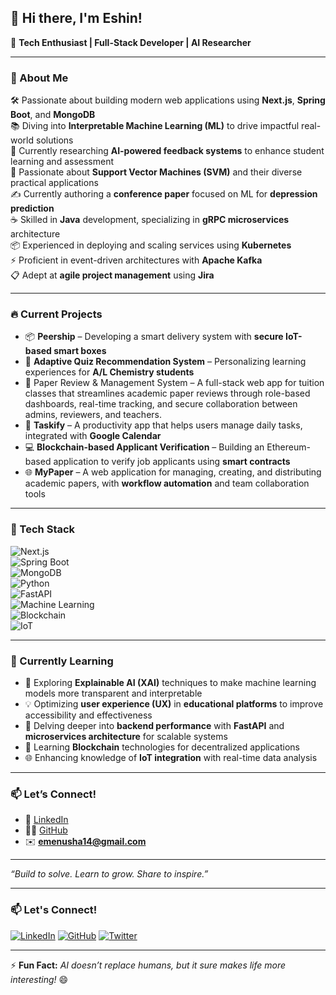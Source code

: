 ## 👋 Hi there, I'm **Eshin**!

🚀 **Tech Enthusiast | Full-Stack Developer | AI Researcher**  

---

### 🌟 About Me  
🛠️ Passionate about building modern web applications using **Next.js**, **Spring Boot**, and **MongoDB**  
📚 Diving into **Interpretable Machine Learning (ML)** to drive impactful real-world solutions  
🔬 Currently researching **AI-powered feedback systems** to enhance student learning and assessment  
🤖 Passionate about **Support Vector Machines (SVM)** and their diverse practical applications  
✍️ Currently authoring a **conference paper** focused on ML for **depression prediction**  
☕ Skilled in **Java** development, specializing in **gRPC microservices** architecture  
📦 Experienced in deploying and scaling services using **Kubernetes**  
⚡ Proficient in event-driven architectures with **Apache Kafka**  
📋 Adept at **agile project management** using **Jira**  

---

### 🔥 Current Projects

- 📦 **Peership** – Developing a smart delivery system with **secure IoT-based smart boxes**  
- 🎯 **Adaptive Quiz Recommendation System** – Personalizing learning experiences for **A/L Chemistry students**  
- 📜 Paper Review & Management System – A full-stack web app for tuition classes that streamlines academic paper reviews through role-based dashboards, real-time tracking, and secure collaboration between admins, reviewers, and teachers.
- 📱 **Taskify** – A productivity app that helps users manage daily tasks, integrated with **Google Calendar**  
- 💻 **Blockchain-based Applicant Verification** – Building an Ethereum-based application to verify job applicants using **smart contracts**    
- 🌐 **MyPaper** – A web application for managing, creating, and distributing academic papers, with **workflow automation** and team collaboration tools  

---

### 🧰 Tech Stack

![Next.js](https://img.shields.io/badge/Next.js-000?style=for-the-badge&logo=next.js&logoColor=white)  
![Spring Boot](https://img.shields.io/badge/Spring_Boot-6DB33F?style=for-the-badge&logo=spring-boot&logoColor=white)  
![MongoDB](https://img.shields.io/badge/MongoDB-47A248?style=for-the-badge&logo=mongodb&logoColor=white)  
![Python](https://img.shields.io/badge/Python-3776AB?style=for-the-badge&logo=python&logoColor=white)  
![FastAPI](https://img.shields.io/badge/FastAPI-009688?style=for-the-badge&logo=fastapi&logoColor=white)  
![Machine Learning](https://img.shields.io/badge/Machine_Learning-FF6F00?style=for-the-badge&logo=OpenAI&logoColor=white)  
![Blockchain](https://img.shields.io/badge/Blockchain-3C3C3C?style=for-the-badge&logo=ethereum&logoColor=white)  
![IoT](https://img.shields.io/badge/IoT-009C8C?style=for-the-badge&logo=raspberry-pi&logoColor=white)  

---

### 🌱 Currently Learning

- 🧠 Exploring **Explainable AI (XAI)** techniques to make machine learning models more transparent and interpretable  
- 💡 Optimizing **user experience (UX)** in **educational platforms** to improve accessibility and effectiveness  
- 🔗 Delving deeper into **backend performance** with **FastAPI** and **microservices architecture** for scalable systems  
- 🔐 Learning **Blockchain** technologies for decentralized applications  
- 🌐 Enhancing knowledge of **IoT integration** with real-time data analysis

---

### 📫 Let’s Connect!

- 💼 [LinkedIn]([(https://www.linkedin.com/in/eshinmenusha22/)](https://www.linkedin.com/in/eshinmenusha22/))  
- 🧑‍💻 [GitHub](https://github.com/Eshin22)  
- ✉️ **emenusha14@gmail.com**  

---

_“Build to solve. Learn to grow. Share to inspire.”_


---

### 📫 Let's Connect!
[![LinkedIn](https://img.shields.io/badge/LinkedIn-0A66C2?style=for-the-badge&logo=linkedin&logoColor=white)]([(https://www.linkedin.com/in/eshinmenusha22/](https://www.linkedin.com/in/eshinmenusha22/))) 
[![GitHub](https://img.shields.io/badge/GitHub-181717?style=for-the-badge&logo=github&logoColor=white)](https://github.com/Eshin22) 
[![Twitter](https://img.shields.io/badge/Twitter-1DA1F2?style=for-the-badge&logo=twitter&logoColor=white)](https://twitter.com/yourhandle)

---

⚡ **Fun Fact:** *AI doesn’t replace humans, but it sure makes life more interesting!* 😄

